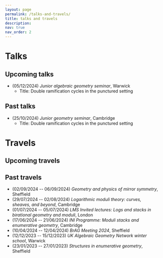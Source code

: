```yaml
---
layout: page
permalink: /talks-and-travels/
title: talks and travels
description:
nav: true
nav_order: 2
---
```


# Talks

## Upcoming talks

- (05/12/2024) *Junior algebraic geometry seminar*, Warwick
    - Title: Double ramification cycles in the punctured setting

## Past talks

- (25/10/2024) *Junior geometry seminar*, Cambridge
    - Title: Double ramification cycles in the punctured setting

# Travels

## Upcoming travels

## Past travels

- (02/09/2024 -- 06/09/2024) *Geometry and physics of mirror symmetry*, Sheffield
- (29/07/2024 -- 02/08/2024) *Logarithmic moduli theory: curves, sheaves, and
                                beyond*, Cambridge
- (01/07/2024 -- 05/07/2024) *LMS Invited lectures: Logs and stacks in
                                birational geometry and moduli*, London
- (17/06/2024 -- 21/06/2024) *INI Programme: Moduli stacks and
                                enumerative geometry*, Cambridge
- (10/04/2024 -- 12/04/2024) *BrAG Meeting 2024*, Sheffield
- (12/12/2023 -- 15/12/2023) *UK Algebraic Geometry Network winter school*,
    Warwick
- (23/01/2023 -- 27/01/2023) *Structures in enumerative geometry*, Sheffield
